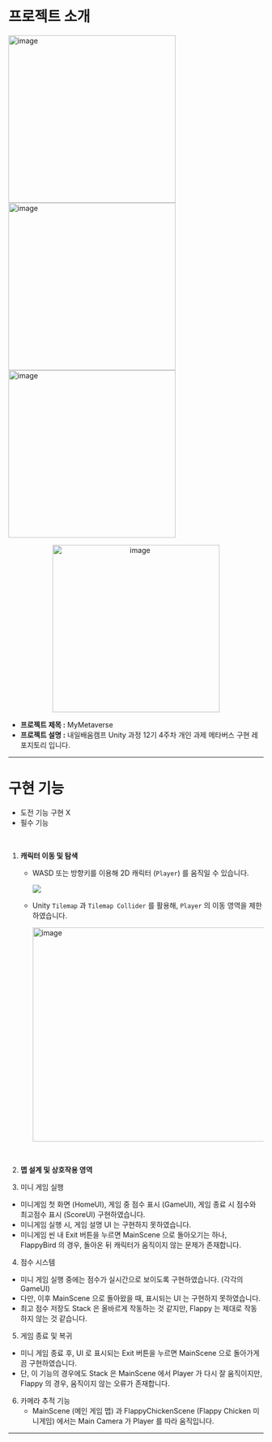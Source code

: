 # 프로젝트 소개
<img width="330" alt="image" src="https://github.com/user-attachments/assets/931a7da6-c57d-4cd8-8e19-66de93d2ec5c" />
<img width="330" alt="image" src="https://github.com/user-attachments/assets/e159ba4b-0d6f-451e-a3ac-fc10b9a9590b" />
<img width="330" alt="image" src="https://github.com/user-attachments/assets/e6013284-3265-468a-868b-c9f95728645c" />
<p align=center><img width="330" alt="image" src="https://github.com/user-attachments/assets/b38abf3f-5ef6-48c0-b04d-5bbfc4e7551b" /></p>

- **프로젝트 제목 :** MyMetaverse
- **프로젝트 설명 :** 내일배움캠프 Unity 과정 12기 4주차 개인 과제 메타버스 구현 레포지토리 입니다.

---

# 구현 기능
- 도전 기능 구현 X
- 필수 기능

<br>
  
1. **캐릭터 이동 및 탐색**
   - WASD 또는 방향키를 이용해 2D 캐릭터 (`Player`) 를 움직일 수 있습니다.
   
     <img src="https://github.com/user-attachments/assets/9e3b3dce-d106-42bc-bc36-3e863f0f5d7f">

    - Unity `Tilemap` 과 `Tilemap Collider` 를 활용해, `Player` 의 이동 영역을 제한하였습니다.

      <img width="1100" height="422" alt="image" src="https://github.com/user-attachments/assets/60653d94-0844-462e-ac63-104d16a45791" />

<br>     
  
2. **맵 설계 및 상호작용 영역**
   
3. 미니 게임 실행 
 - 미니게임 첫 화면 (HomeUI), 게임 중 점수 표시 (GameUI), 게임 종료 시 점수와 최고점수 표시 (ScoreUI) 구현하였습니다.
 - 미니게임 실행 시, 게임 설명 UI 는 구현하지 못하였습니다.
 - 미니게임 씬 내 Exit 버튼을 누르면 MainScene 으로 돌아오기는 하나, FlappyBird 의 경우, 돌아온 뒤 캐릭터가 움직이지 않는 문제가 존재합니다.

4. 점수 시스템
 - 미니 게임 실행 중에는 점수가 실시간으로 보이도록 구현하였습니다. (각각의 GameUI)
 - 다만, 이후 MainScene 으로 돌아왔을 때, 표시되는 UI 는 구현하지 못하였습니다.
 - 최고 점수 저장도 Stack 은 올바르게 작동하는 것 같지만, Flappy 는 제대로 작동하지 않는 것 같습니다.

5. 게임 종료 및 복귀
 - 미니 게임 종료 후, UI 로 표시되는 Exit 버튼을 누르면 MainScene 으로 돌아가게끔 구현하였습니다.
 - 단, 이 기능의 경우에도 Stack 은 MainScene 에서 Player 가 다시 잘 움직이지만, Flappy 의 경우, 움직이지 않는 오류가 존재합니다.

6. 카메라 추적 기능
   - MainScene (메인 게임 맵) 과 FlappyChickenScene (Flappy Chicken 미니게임) 에서는 Main Camera 가 Player 를 따라 움직입니다.

---

# 
